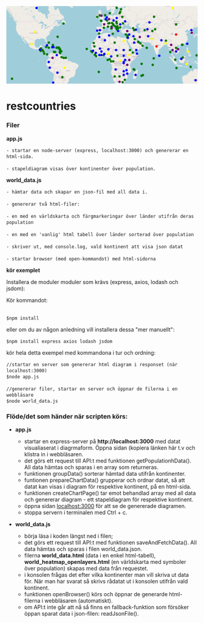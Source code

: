 ![world map](https://github.com/mattische/exempel-datainsamling/blob/a37687a467e52101b2791fb316958db59f6ae1af/images/world_map.png)

# restcountries



### Filer


**app.js**

```
- startar en node-server (express, localhost:3000) och genererar en html-sida.

- stapeldiagram visas över kontinenter över population.
```


**world_data.js**

```
- hämtar data och skapar en json-fil med all data i.

- genererar två html-filer: 

- en med en världskarta och färgmarkeringar över länder utifrån deras population

- en med en 'vanlig' html tabell över länder sorterad över population

- skriver ut, med console.log, vald kontinent att visa json datat

- startar browser (med open-kommandot) med html-sidorna
````



**kör exemplet**

Installera de moduler moduler som krävs (express, axios, lodash och jsdom):

Kör kommandot:

```

$npm install

```

eller om du av någon anledning vill installera dessa "mer manuellt":

```
$npm install express axios lodash jsdom
```

kör hela detta exempel med kommandona i tur och ordning:



```
//startar en server som genererar html diagram i responset (när localhost:3000)
$node app.js

//genererar filer, startar en server och öppnar de filerna i en webbläsare
$node world_data.js

```

### Flöde/det som händer när scripten körs:

- **app.js**
  
  - startar en express-server på **http://localhost:3000** med datat visualiaserat i diagrmaform. Öppna sidan (kopiera länken här t.v och klistra in i webbläsaren.
  - det görs ett request till API:t med funktionen getPopulationhData(). All data hämtas och sparas i en array som returneras.
  - funktionen groupData() sorterar hämtad data utifrån kontinenter.
  - funtionen prepareChartData() grupperar och ordnar datat, så att datat kan visas i diagram för respektive kontinent, på en html-sida.
  - funktionen createChartPage() tar emot behandlad array med all data och genererar diagram - ett stapeldiagram för respektive kontinent.
  - öppna sidan <a href="http://localhost:3000/" target="_blank">localhost:3000</a> för att se de genererade diagramen.
  - stoppa servern i terminalen med Ctrl + c.

- **world_data.js** 

  - börja läsa i koden längst ned i filen;
  - det görs ett request till API:t med funktionen saveAndFetchData(). All data hämtas och sparas i filen world_data.json.
  - filerna **world_data.html** (data i en enkel html-tabell), **world_heatmap_openlayers.html** (en världskarta med symboler över population) skapas med data från requestet.
  - i konsolen frågas det efter vilka kontinenter man vill skriva ut data för. När man har svarat så skrivs rådatat ut i konsolen utifrån vald kontinent.
  - funktionen openBrowser() körs och öppnar de generarde html-filerna i webbläsaren (automatiskt).
  - om API:t inte går att nå så finns en fallback-funktion som försöker öppan sparat data i json-filen: readJsonFile().
  
